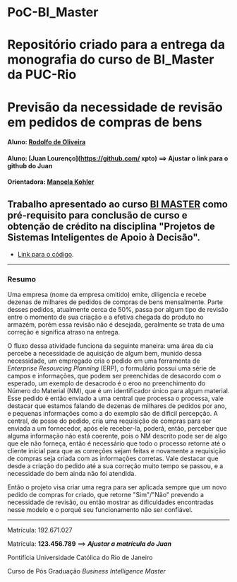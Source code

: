 # PoC-BI_Master
Repositório criado para a entrega da monografia do curso de BI_Master da PUC-Rio
===================================================

<!-- antes de enviar a versão final, solicitamos que todos os comentários, colocados para orientação ao aluno, sejam removidos do arquivo -->

# Previsão da necessidade de revisão em pedidos de compras de bens

#### Aluno: [Rodolfo de Oliveira](https://github.com/Rodolfo-de-Oliveira/PoC-BI_Master)
#### Aluno: [Juan Lourenço](https://github.com/ xpto) ==> Ajustar o link para o github do Juan
#### Orientadora: [Manoela Kohler](https://github.com/manoelakohler)


Trabalho apresentado ao curso [BI MASTER](https://ica.puc-rio.ai/bi-master) como pré-requisito para conclusão de curso e obtenção de crédito na disciplina "Projetos de Sistemas Inteligentes de Apoio à Decisão".
-------
- [Link para o código](https://github.com/link_do_repositorio/nome_do_arquivo_de_codigo). <!-- caso não aplicável, remover esta linha -->

---

### Resumo

Uma empresa (nome da empresa omitido) emite, diligencia e recebe dezenas de milhares de pedidos de compras de bens mensalmente. Parte desses pedidos, atualmente cerca de 50%,  passa por algum tipo de revisão entre o momento de sua criação e a efetiva chegada do produto no armazém, porém essa revisão não é desejada, geralmente se trata de uma correção e significa atraso na entrega. 

O fluxo dessa atividade funciona da seguinte maneira: uma área da cia percebe a necessidade de aquisição de algum bem, munido dessa necessidade, um empregado cria o pedido em uma ferramenta de *Enterprise Resourcing Planning* (ERP), o formulário possui uma série de campos e informações, que podem ser preenchidas de desacordo com o esperado, um exemplo de desacrodo é o eroo no preenchimento do Número do Material (NM), que é um identificador único para algum material. Esse pedido é então enviado a uma central que processa o processa, vale destacar que estamos falando de dezenas de milhares de pedidos por ano, e pequenas informações como a do exemplo são de díficil percepção. A central, de posse do pedido, cria uma requisição de compras para ser enviada a um fornecedor, após ele receber-la, poderá, então, perceber que alguma informação não está coerente, pois o NM descrito pode ser de algo que ele não forneça, então é necessário que todo o processo retorne até o cliente inicial para que as correções sejam feitas e novamente a requisição de compras seja criada com as informações corretas. Vale destacar que desde a criação do pedido até a sua correção muito tempo se passou, e a necessidade do bem ainda não foi atendida. 

Então o projeto visa criar uma regra para ser aplicada sempre que um novo pedido de compras for criado, que retorne "Sim"/"Não" prevendo a necessidade de revisão, ou então mostrar as dificuldades encontradas nesse modelo e o porquê seu funcionamento não ser confiável.

---

Matrícula: 192.671.027

Matrícula: **123.456.789** ==> ***Ajustar a matrícula do Juan***

Pontifícia Universidade Católica do Rio de Janeiro

Curso de Pós Graduação *Business Intelligence Master*
